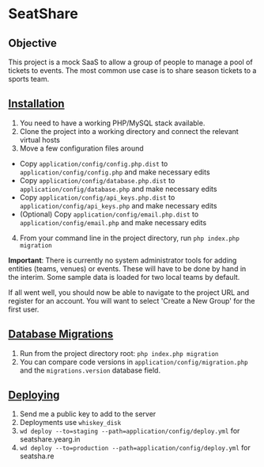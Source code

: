 # SeatShare

## Objective

This project is a mock SaaS to allow a group of people to manage a pool of tickets to events. The most common use case is to share season tickets to a sports team.

## [Installation](./wiki/Installation)

1. You need to have a working PHP/MySQL stack available.
2. Clone the project into a working directory and connect the relevant virtual hosts
3. Move a few configuration files around
  * Copy `application/config/config.php.dist` to `application/config/config.php` and make necessary edits
  * Copy `application/config/database.php.dist` to `application/config/database.php` and make necessary edits
  * Copy `application/config/api_keys.php.dist` to `application/config/api_keys.php` and make necessary edits
  * (Optional) Copy `application/config/email.php.dist` to `application/config/email.php` and make necessary edits
4. From your command line in the project directory, run `php index.php migration`

**Important**: There is currently no system administrator tools for adding entities (teams, venues) or events. These will have to be done by hand in the interim. Some sample data is loaded for two local teams by default.

If all went well, you should now be able to navigate to the project URL and register for an account. You will want to select 'Create a New Group' for the first user.

## [Database Migrations](./wiki/Database-Migrations)

1. Run from the project directory root: `php index.php migration`
2. You can compare code versions in `application/config/migration.php` and the `migrations.version` database field.

## [Deploying](./wiki/Deploying)

1. Send me a public key to add to the server
2. Deployments use `whiskey_disk`
3. `wd deploy --to=staging --path=application/config/deploy.yml` for seatshare.yearg.in
4. `wd deploy --to=production --path=application/config/deploy.yml` for seatsha.re